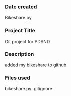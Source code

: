 ### Date created
Bikeshare.py 

### Project Title
Git project for PDSND

### Description
added my bikeshare to github

### Files used
bikeshare.py 
.gitignore



